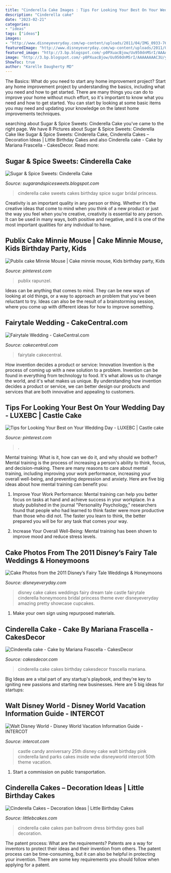 ```yaml
---
title: "Cinderella Cake Images : Tips For Looking Your Best On Your Wedding Day"
description: "Cinderella cake"
date: "2023-02-21"
categories:
- "ideas"
tags: ["ideas"]
images:
- "http://www.disneyeveryday.com/wp-content/uploads/2011/04/IMG_0933-768x1024.jpg"
featuredImage: "http://www.disneyeveryday.com/wp-content/uploads/2011/04/IMG_0933-768x1024.jpg"
featured_image: "http://3.bp.blogspot.com/-p0PXuacBjow/Uu950dnMSrI/AAAAAAAAC3U/yxhtcuAjbpU/s1600/2014-01-17+21.15.33.jpg"
image: "http://3.bp.blogspot.com/-p0PXuacBjow/Uu950dnMSrI/AAAAAAAAC3U/yxhtcuAjbpU/s1600/2014-01-17+21.15.33.jpg"
ShowToc: true
author: "Karelle Daugherty MD"
---
```



The Basics: What do you need to start any home improvement project?
Start any home improvement project by understanding the basics, including what you need and how to get started. There are many things you can do to improve your home without much effort, so it's important to know what you need and how to get started. You can start by looking at some basic items you may need and updating your knowledge on the latest home improvements techniques.

	

		
searching about Sugar &amp; Spice Sweets: Cinderella Cake you've came to the right page. We have 8 Pictures about Sugar &amp; Spice Sweets: Cinderella Cake like Sugar &amp; Spice Sweets: Cinderella Cake, Cinderella Cakes – Decoration Ideas | Little Birthday Cakes and also Cinderella cake - Cake by Mariana Frascella - CakesDecor. Read more:
		
    
## Sugar &amp; Spice Sweets: Cinderella Cake

<img loading=lazy src="http://3.bp.blogspot.com/-p0PXuacBjow/Uu950dnMSrI/AAAAAAAAC3U/yxhtcuAjbpU/s1600/2014-01-17+21.15.33.jpg" onerror="this.onerror=null;this.src='https://tse3.mm.bing.net/th?id=OIP.1QM3MOCcvhPjaylsDYDj7gHaMR&amp;pid=15.1';" alt="Sugar &amp; Spice Sweets: Cinderella Cake">

_Source: sugarandspicesweets.blogspot.com_

>cinderella cake sweets cakes birthday spice sugar bridal princess. 

	

Creativity is an important quality in any person or thing. Whether it’s the creative ideas that come to mind when you think of a new product or just the way you feel when you’re creative, creativity is essential to any person. It can be used in many ways, both positive and negative, and it is one of the most important qualities for any individual to have.

    
## Publix Cake Minnie Mouse | Cake Minnie Mouse, Kids Birthday Party, Kids

<img loading=lazy src="https://i.pinimg.com/736x/91/4b/a0/914ba08404e9b4e78d36d8e9cebfa9ae--publix-cakes-minnie-mouse.jpg" onerror="this.onerror=null;this.src='https://tse1.mm.bing.net/th?id=OIP.pysT2ljQKImgFRxdFhaOWAHaJ3&amp;pid=15.1';" alt="Publix cake Minnie Mouse | Cake minnie mouse, Kids birthday party, Kids">

_Source: pinterest.com_

>publix rapunzel. 

	

Ideas can be anything that comes to mind. They can be new ways of looking at old things, or a way to approach an problem that you've been reluctant to try. Ideas can also be the result of a brainstorming session, where you come up with different ideas for how to improve something.

    
## Fairytale Wedding - CakeCentral.com

<img loading=lazy src="https://cdn001.cakecentral.com/gallery/2017/02/900_fairytale-wedding-693090SFz8t.jpg" onerror="this.onerror=null;this.src='https://tse2.mm.bing.net/th?id=OIP.q-hWJnYceF7PJIR7cBQLOAHaJ4&amp;pid=15.1';" alt="Fairytale Wedding - CakeCentral.com">

_Source: cakecentral.com_

>fairytale cakecentral. 

	

How invention decides a product or service: Innovation
Invention is the process of coming up with a new solution to a problem. Invention can be found in everything from technology to food. It's what allows us to change the world, and it's what makes us unique. By understanding how invention decides a product or service, we can better design our products and services that are both innovative and appealing to customers.

    
## Tips For Looking Your Best On Your Wedding Day - LUXEBC | Castle Cake

<img loading=lazy src="https://i.pinimg.com/originals/7e/ff/63/7eff6301a84973ea6aba4a7a0def1622.jpg" onerror="this.onerror=null;this.src='https://tse4.mm.bing.net/th?id=OIP.LnnsWQK5kGInhHudTUtvJgHaJ5&amp;pid=15.1';" alt="Tips for Looking Your Best on Your Wedding Day - LUXEBC | Castle cake">

_Source: pinterest.com_

>. 

	

Mental training: What is it, how can we do it, and why should we bother?
Mental training is the process of increasing a person's ability to think, focus, and decision-making. There are many reasons to care about mental training, including improving your work performance, increasing your overall well-being, and preventing depression and anxiety. Here are five big ideas about how mental training can benefit you:
1. Improve Your Work Performance: Mental training can help you better focus on tasks at hand and achieve success in your workplace. In a study published in the journal "Personality Psychology," researchers found that people who had learned to think faster were more productive than those who did not. The faster you learn to think, the better prepared you will be for any task that comes your way.

2. Increase Your Overall Well-Being: Mental training has been shown to improve mood and reduce stress levels.

    
## Cake Photos From The 2011 Disney’s Fairy Tale Weddings &amp; Honeymoons

<img loading=lazy src="http://www.disneyeveryday.com/wp-content/uploads/2011/04/IMG_0933-768x1024.jpg" onerror="this.onerror=null;this.src='https://tse2.mm.bing.net/th?id=OIP.cSNN3lcYBqxd5a_9wMxs9QHaJ4&amp;pid=15.1';" alt="Cake Photos from the 2011 Disney’s Fairy Tale Weddings &amp; Honeymoons">

_Source: disneyeveryday.com_

>disney cake cakes weddings fairy dream tale castle fairytale cinderella honeymoons bridal princess theme ever disneyeveryday amazing pretty showcase cupcakes. 

	

1. Make your own sign using repurposed materials.

    
## Cinderella Cake - Cake By Mariana Frascella - CakesDecor

<img loading=lazy src="https://pic.cakesdecor.com/m/mmrt9e5xsnah2covwjjm.jpg" onerror="this.onerror=null;this.src='https://tse1.mm.bing.net/th?id=OIP.9Y45EtIXQ7E50kQp9Vgh1gHaJE&amp;pid=15.1';" alt="Cinderella cake - Cake by Mariana Frascella - CakesDecor">

_Source: cakesdecor.com_

>cinderella cake cakes birthday cakesdecor frascella mariana. 

	

Big Ideas are a vital part of any startup's playbook, and they're key to igniting new passions and starting new businesses. Here are 5 big ideas for startups: 

    
## Walt Disney World - Disney World Vacation Information Guide - INTERCOT

<img loading=lazy src="http://www.intercot.com/themeparks/magickingdom/mainstreet/cinderellacastle/images/25cake.jpg" onerror="this.onerror=null;this.src='https://tse2.mm.bing.net/th?id=OIP.o3cj7CsSvbSSOvmV_18VVQHaKL&amp;pid=15.1';" alt="Walt Disney World - Disney World Vacation Information Guide - INTERCOT">

_Source: intercot.com_

>castle candy anniversary 25th disney cake walt birthday pink cinderella land parks cakes inside wdw disneyworld intercot 50th theme vacation. 

	

1) Start a commission on public transportation.

    
## Cinderella Cakes – Decoration Ideas | Little Birthday Cakes

<img loading=lazy src="http://www.littlebcakes.com/wp-content/uploads/2013/08/Cinderella-Cake-Pan.jpg" onerror="this.onerror=null;this.src='https://tse1.mm.bing.net/th?id=OIP.lV5edB6W2aDPM59flYXXwAHaKX&amp;pid=15.1';" alt="Cinderella Cakes – Decoration Ideas | Little Birthday Cakes">

_Source: littlebcakes.com_

>cinderella cake cakes pan ballroom dress birthday goes ball decoration. 

	

The patent process: What are the requirements?
Patents are a way for inventors to protect their ideas and their invention from others. The patent process can be time-consuming, but it can also be helpful in protecting your invention. There are some key requirements you should follow when applying for a patent.

